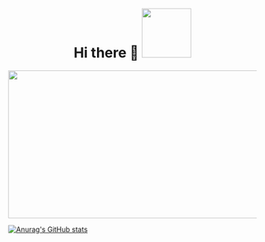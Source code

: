 <h1 align="center">
  Hi there 👋
  <img src="https://media.giphy.com/media/M9gbBd9nbDrOTu1Mqx/giphy.gif" width="100"/>
</h1>

<div align="center">
  <img src="https://media.giphy.com/media/dWesBcTLavkZuG35MI/giphy.gif" width="600" height="300"/>
</div>

[![Anurag's GitHub stats](https://github-readme-stats.vercel.app/api?username=piragash-29)](https://github.com/anuraghazra/github-readme-stats)
